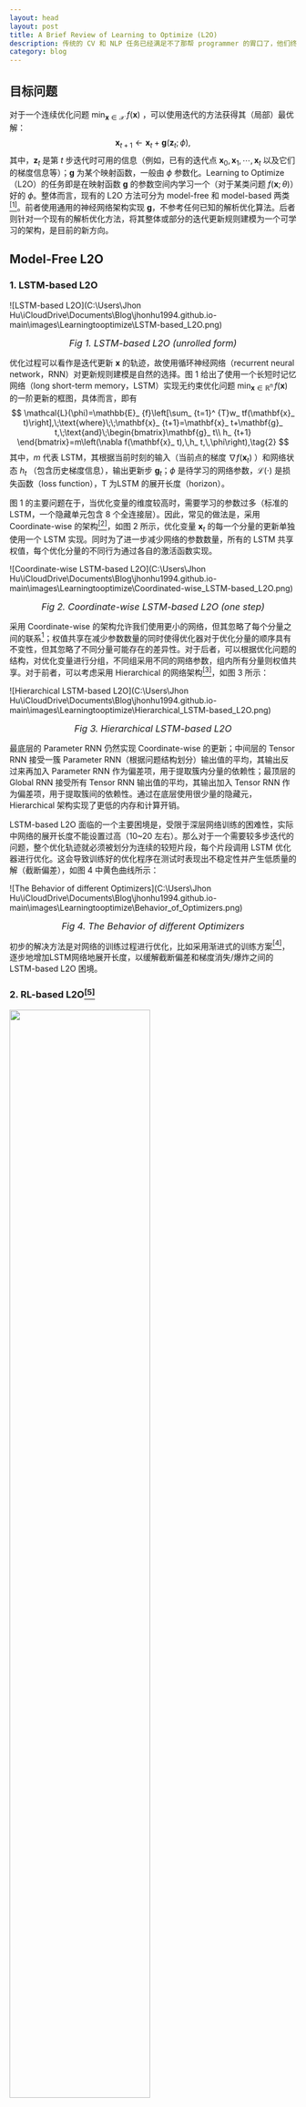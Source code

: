 ```yaml
---
layout: head
layout: post
title: A Brief Review of Learning to Optimize (L2O)
description: 传统的 CV 和 NLP 任务已经满足不了那帮 programmer 的胃口了，他们终于开始向数学问题下手了。
category: blog
---
```


## 目标问题

对于一个连续优化问题 $\min _{\mathbf{x}\in\mathcal{X}}\; f(\mathbf{x})$ ，可以使用迭代的方法获得其（局部）最优解：
$$
\mathbf{x}_ {t+1}\leftarrow\mathbf{x}_ {t}+\mathbf{g}(\mathbf{z}_ t;\phi),\tag{1}
$$
其中，$\mathbf{z}_ t$ 是第 $t$ 步迭代时可用的信息（例如，已有的迭代点 $\mathbf{x}_ 0,\,\mathbf{x}_ 1,\,\cdots,\,\mathbf{x}_ t$ 以及它们的梯度信息等）；$\mathbf{g}$ 为某个映射函数，一般由 $\phi$ 参数化。Learning to Optimize（L2O）的任务即是在映射函数 $\mathbf{g}$ 的参数空间内学习一个（对于某类问题 $f(\mathbf{x};\theta)$）好的 $\phi$。整体而言，现有的 L2O 方法可分为 model-free 和 model-based 两类[<sup>[1]</sup>](#refer-anchor-1)。前者使用通用的神经网络架构实现 $\mathbf{g}$，不参考任何已知的解析优化算法。后者则针对一个现有的解析优化方法，将其整体或部分的迭代更新规则建模为一个可学习的架构，是目前的新方向。 

## Model-Free L2O

### 1. LSTM-based L2O

![LSTM-based L2O](C:\Users\Jhon Hu\iCloudDrive\Documents\Blog\jhonhu1994.github.io-main\images\Learningtooptimize\LSTM-based_L2O.png)

<center><p><font size="3"><em>Fig 1. LSTM-based L2O (unrolled form)</em></font><br/></p></center>

优化过程可以看作是迭代更新 $\mathbf{x}$ 的轨迹，故使用循环神经网络（recurrent neural network，RNN）对更新规则建模是自然的选择。图 1 给出了使用一个长短时记忆网络（long short-term memory，LSTM）实现无约束优化问题 $\min _{\mathbf{x}\in\mathbb{R}^n}\, f(\mathbf{x})$ 的一阶更新的框图，具体而言，即有
$$
\mathcal{L}(\phi)=\mathbb{E}_ {f}\left[\sum_ {t=1}^ {T}w_ tf(\mathbf{x}_ t)\right],\;\text{where}\;\;\mathbf{x}_ {t+1}=\mathbf{x}_ t+\mathbf{g}_ t,\;\text{and}\;\begin{bmatrix}\mathbf{g}_ t\\
h_ {t+1}
\end{bmatrix}=m\left(\nabla f(\mathbf{x}_ t),\,h_ t,\,\phi\right),\tag{2}
$$
其中，$m$ 代表 LSTM，其根据当前时刻的输入（当前点的梯度 $\nabla f(\mathbf{x}_ t)$ ）和网络状态 $h_ {t}$ （包含历史梯度信息），输出更新步 $\mathbf{g}_ t$；$\phi$ 是待学习的网络参数，$\mathcal{L}(\cdot)$ 是损失函数（loss function），T 为LSTM 的展开长度（horizon）。

图 1 的主要问题在于，当优化变量的维度较高时，需要学习的参数过多（标准的 LSTM，一个隐藏单元包含 8 个全连接层）。因此，常见的做法是，采用 Coordinate-wise 的架构[<sup>[2]</sup>](#refer-anchor-1)，如图 2 所示，优化变量 $\mathbf{x}_ t$ 的每一个分量的更新单独使用一个 LSTM 实现。同时为了进一步减少网络的参数数量，所有的 LSTM 共享权值，每个优化分量的不同行为通过各自的激活函数实现。

![Coordinate-wise LSTM-based L2O](C:\Users\Jhon Hu\iCloudDrive\Documents\Blog\jhonhu1994.github.io-main\images\Learningtooptimize\Coordinated-wise_LSTM-based_L2O.png)

<center><p><font size="3"><em>Fig 2. Coordinate-wise LSTM-based L2O (one step)</em></font><br/></p></center>

采用 Coordinate-wise 的架构允许我们使用更小的网络，但其忽略了每个分量之间的联系[^1]；权值共享在减少参数数量的同时使得优化器对于优化分量的顺序具有不变性，但其忽略了不同分量可能存在的差异性。对于后者，可以根据优化问题的结构，对优化变量进行分组，不同组采用不同的网络参数，组内所有分量则权值共享。对于前者，可以考虑采用 Hierarchical 的网络架构[<sup>[3]</sup>](#refer-anchor-1)，如图 3 所示：

![Hierarchical LSTM-based L2O](C:\Users\Jhon Hu\iCloudDrive\Documents\Blog\jhonhu1994.github.io-main\images\Learningtooptimize\Hierarchical_LSTM-based_L2O.png)

<center><p><font size="3"><em>Fig 3. Hierarchical LSTM-based L2O</em></font><br/></p></center>

最底层的 Parameter RNN 仍然实现 Coordinate-wise 的更新；中间层的 Tensor RNN 接受一簇 Parameter RNN（根据问题结构划分）输出值的平均，其输出反过来再加入 Parameter RNN 作为偏差项，用于提取簇内分量的依赖性；最顶层的 Global RNN 接受所有 Tensor RNN 输出值的平均，其输出加入 Tensor RNN 作为偏差项，用于提取簇间的依赖性。通过在底层使用很少量的隐藏元，Hierarchical 架构实现了更低的内存和计算开销。

LSTM-based L2O 面临的一个主要困境是，受限于深层网络训练的困难性，实际中网络的展开长度不能设置过高（10~20 左右）。那么对于一个需要较多步迭代的问题，整个优化轨迹就必须被划分为连续的较短片段，每个片段调用 LSTM 优化器进行优化。这会导致训练好的优化程序在测试时表现出不稳定性并产生低质量的解（截断偏差），如图 4 中黄色曲线所示：

![The Behavior of different Optimizers](C:\Users\Jhon Hu\iCloudDrive\Documents\Blog\jhonhu1994.github.io-main\images\Learningtooptimize\Behavior_of_Optimizers.png)

<center><p><font size="3"><em>Fig 4. The Behavior of different Optimizers</em></font><br/></p></center>

初步的解决方法是对网络的训练过程进行优化，比如采用渐进式的训练方案[<sup>[4]</sup>](#refer-anchor-1)，逐步地增加LSTM网络地展开长度，以缓解截断偏差和梯度消失/爆炸之间的 LSTM-based L2O 困境。

[^1]: 通过利用每个分量之间的联系，往往的确可以加快算法收敛速度，如拟Newton法就比梯度下降法快。

### 2. RL-based L2O[<sup>[5]</sup>](#refer-anchor-1)

<img src="C:\Users\Jhon Hu\iCloudDrive\Documents\Blog\jhonhu1994.github.io-main\images\Learningtooptimize\Unconstrained_continuous_optimization.png"  width=70%/>

<center><p><font size="3"><em>Fig 5. Unconstrained Continuous Optimization</em></font><br/></p></center>

#### 1) 问题

针对某个无约束优化问题 $\min _{\mathbf{x}\in\mathcal{X}}\; f(\mathbf{x})$ ，学习最优的一阶优化算法，即
$$
\mathbf{x}_ {t+1}=\mathbf{x}_ t+\mathbf{F}\left(f(\mathbf{x}_ 1),\cdots,f(\mathbf{x}_ n);\,\nabla f(\mathbf{x}_ 1),\cdots,\nabla f(\mathbf{x}_ n)\right).\tag{3}
$$

#### 2) 方法

优化算法的执行可视为马尔可夫决策过程（Markov Decision Process, MDP）中的一个策略的执行，目标就是找到最优的策略（任何一个特定的优化算法，例如梯度下降、共轭梯度法、拟Newton法等，都是一个（确定性）策略；所有的一阶优化算法组成了策略空间）。因此，可以将其建模为一个具有连续动作空间和状态空间的强化学习任务（Policy-based），即
$$
\mathbf{F}\left(f(\mathbf{x}_ 1),\cdots,f(\mathbf{x}_ n);\,\nabla f(\mathbf{x}_ 1),\cdots,\nabla f(\mathbf{x}_ n)\right)=\pi(s_ n),\tag{4}
$$
其中，状态 $s_ n=\{\mathbf{x}_ n,\nabla f(\mathbf{x}_ n),\cdots,\nabla f(\mathbf{x}_ {n-T+1}),f(\mathbf{x}_ n),\cdots,f(\mathbf{x}_ {n-T+1})\}$，动作空间是所有的一阶更新步（负梯度、共轭梯度、拟 Newton步、Someone Else），惩罚（奖励）函数为 $c(s_ n)=f(\mathbf{x}_ n)$。策略 $\pi$ （的均值）使用两层前馈神经网络参数化：隐藏层包含50个神经元，使用Softplus 激活函数；输出层使用线性激活函数；网络输入状态信息时排除 $\mathbf{x}_ n$​；使用引导策略搜索方法（Guided Policy Search）训练网络。

## Model-Based L2O

Model-Free L2O 使用通用的神经网络架构实现优化变量的迭代更新，不参考任何已有的算法，因此具有发现全新算法的可能。其缺点是缺乏理论上的收敛保证和可解释性，同时目前也只适用无约束的简单情形（很难在损失函数中对约束条件进行量化）。与之相对的，Model-Based L2O 选择某个现存的解析算法作为学习的基础构建特定的神经网络架构，网络的特定层、连接关系和激活函数都是对此解析算法的某个操作的模拟。

### 1. Algorithm Unfolding

Algorithm Unfolding 或 Deep Unfolding 的思想起源是很具有启发性的。考虑 Lasso 问题：
$$
\min_ {\mathbf{x}\in\mathbb{R}^ n}\;\frac{1}{2}\lVert\mathbf{y}-\mathbf{W}\mathbf{x}\rVert_ 2^2+\theta\lVert\mathbf{x}\rVert_ 1^ 1,\tag{5}
$$
其中，$\theta>0$ 是正则化因子，用于控制解的稀疏性。求解问题 (5) 的经典方法是迭代收缩阈值算法（Iterative Shrinkage and Thresholding Algorithm, ISTA），其属于前向后向分裂（Forward-backward Splitting）方法在 Lasso 问题中的应用，每一步更新包含前向的梯度下降和后向的邻近算子更新，即
$$
\mathbf{x}_ {k+1}=\mathcal{S}_ {\lambda}\{\mathbf{x}_ k-\mu\mathbf{W}^ \mathrm{T}(\mathbf{W}\mathbf{x}_ k-\mathbf{y})\}.\tag{6}
$$
其中 $\mu$ 为梯度更新的步长，一般选择为 $\frac{1}{\mathrm{eig}_ {\max}(\mathbf{W}\mathbf{W}^\mathrm{T})}$；$\mathcal{S}_ \lambda\{x\}=\mathrm{sign}(x)(\lvert x\rvert-\lambda)_ +$ 为收缩算子，其来源于 $l_1$ 范数的邻近算子——
$$
\mathrm{prox}_ \lambda\{\mathbf{z}\}:\mathbf{z}\rightarrow\arg\min_ {\mathbf{x}}\lVert\mathbf{x}\rVert_ 1+\frac{1}{2\lambda}\lVert\mathbf{x}-\mathbf{y}\rVert_ 2^ 2,
$$
收缩因子 $\lambda$ 一般取 $\theta\mu$。现定义矩阵 $\mathbf{W}_ \mathrm{t}\triangleq\mathbf{I}-\mu\mathbf{W}\mathbf{W}^\mathrm{T}$ 和 $\mathbf{W}_ \mathrm{e}\triangleq\mu\mathbf{W}^\mathrm{T}$，则式 (6) 可进一步表示为
$$
\mathbf{x}_ {k+1}=\mathcal{S}_ \theta\{\mathbf{W}_ \mathrm{t}\mathbf{x}_ k+\mathbf{W}_ \mathrm{e}\mathbf{y}\},\\
\;\;\;\;\swarrow\quad\;\;\;\searrow\qquad\quad\downarrow\\
\;\mathrm{active}\quad\mathrm{weight}\qquad\mathrm{bias}\tag{7}
$$
显然，式 (7) 可以视为神经网络中的一层。因此，ISTA 算法完全可以使用一个神经网络实现，其一次迭代即对应网络中的一层，如图 6 所示——

![Unfolding ISTA](C:\Users\Jhon Hu\iCloudDrive\Documents\Blog\jhonhu1994.github.io-main\images\Learningtooptimize\Unfolding_ISTA.png)

<center><p><font size="3"><em>Fig 6. Unfolding ISTA</em></font><br/></p></center>

进一步的，由于引入了可学习的架构，我们可以把矩阵 $\mathbf{W}_ \mathrm{t}$，$\mathbf{W}_ \mathrm{e}$ 以及收缩因子 $\theta$ 都作为网络的参数进行学习优化，以尽可能地加快算法的收敛速度。对于式 (5) 的无约束问题，网络的损失函数可以直接定义为目标函数以实现无监督训练。此外，最早提出此方法的文献 [[6]](#refer-anchor-1) 决定每层共享权值，则图 6 可以视为一个 RNN 沿时间线展开的结果，因此得名 Algorithm/Deep Unfolding。在最近的研究中，不同的层使用不同的参数，以更复杂的训练为代价进一步加快算法的收敛速度。此外，除  $l_ 1$ 正则化，其它包括 $l_ 0$，$l_ \infty$ 和更一般的  $l_ p$ 正则化问题，其对应的前向后向分裂算法的展开也陆续地被提出。（事实上，常见的神经网络的激活函数本质上都可以视为是某个函数的邻近算子[<sup>[7]</sup>](#refer-anchor-1)：ReLu 函数可以视为是正半区间上示性函数 $\iota_ {[0,+\infty[}(x)$ 的邻近算子，tanh 函数可以视为函数 $\phi(x)=\frac{1}{2}(\iota_ {[-1,+1]}(x)+1)((1+x)\ln(1+x)+(1-x)\ln(1-x)-x^2)$ 的邻近算子。在这个意义上，前向后向分裂算法属于很适合进行展开的一类优化算法。）

[^2]: 实验显示，展开后的 ISTA 算法达到相同的收敛效果所需的网络层数，可以比其解析形式的迭代次数小上一个数量级。
[^3]: 对于带约束的优化问题，可能就需要进行监督训练了，一个特例是，若可以保证网络的每一层输出都在可行域内，则同样可以使用目标函数作为损失函数实现无监督学习。

### 2. Learned Operator

作为 Model-based Deep Leaning 的一部分，Algorithm Unfolding 的优势是很显然的。然而，并不是每一个解析算法都可以（直接）展开的。由于神经网络只包含线性操作和简单的标量非线性操作，因此要求待展开的解析算法在一次迭代中每一步都具有简单的闭式形式。如果存在比较复杂的操作（如矩阵求逆、特征分解等），其必须作为额外的数学模块存在于展开的网络中，且要求模块的输出对输入的导数可获得以便使用反向传播训练网络；此时，算法展开的效率可能就大打折扣了。特别地，若存在某一步不具有解析表达，则这个算法可能就根本不适合展开。

对于迭代中包含复杂/非解析操作的优化算法，一种解决方法是将复杂的算子使用神经网络实现。例如，对于问题（5），当考虑比 $l_ 1$ 正则化更复杂的正则化函数时，后向的邻近算子可能没有解析表示，此时就可以使用一个神经网络来实现它。或者，对于带约束优化问题，若其约束条件较为复杂，到其可行域的投影算子不具简单表达，同样使用一个神经网络来实现投影算子[<sup>[8]</sup>](#refer-anchor-1)[<sup>[9]</sup>](#refer-anchor-1)，则整体上即可使用投影梯度方法来求解目标问题，如图 7 所示——

![Projected gradient descent using a CNN as the projector](C:\Users\Jhon Hu\iCloudDrive\Documents\Blog\jhonhu1994.github.io-main\images\Learningtooptimize\PGD_using_CNN.png)

<center><p><font size="3"><em>Fig 7. Projected gradient descent using a CNN as the projector</em></font><br/></p></center>

此类方法的思想起源是在深入理解算法中某个算子的物理意义的基础上，使用一个训练好的神经网络代替这个算子。后来进一步提出进行端到端的训练，所以这也可以视为是对 Deep Unfolding 方法的引申。（由于正则项很多情况下都是对解的先验，因此使用神经网络去实现正则函数的邻近算子并进行端到端的训练，本质上也可视为是从数据中学习先验。）



## 相关文献

<div id="refer-anchor-1"></div>

[1] Chen T, Chen X, Chen W, et al. Learning to optimize: A primer and a benchmark[J]. arXiv preprint arXiv:2103.12828, 2021.

<div id="refer-anchor-2"></div>

[2] Andrychowicz M, Denil M, Gomez S, et al. Learning to learn by gradient descent by gradient descent[C]//Advances in neural information processing systems. 2016: 3981-3989.

<div id="refer-anchor-3"></div>

[3] Wichrowska O, Maheswaranathan N, Hoffman M W, et al. Learned optimizers that scale and generalize[C]//International Conference on Machine Learning. PMLR, 2017: 3751-3760.

<div id="refer-anchor-4"></div>

[4] Chen T, Zhang W, Jingyang Z, et al. Training stronger baselines for learning to optimize[J]. Advances in Neural Information Processing Systems, 2020, 33.

<div id="refer-anchor-5"></div>

[5] Li K, Malik J. Learning to optimize[J]. arXiv preprint arXiv:1606.01885, 2016.

<div id="refer-anchor-6"></div>

[6] Gregor K, LeCun Y. Learning fast approximations of sparse coding[C]//Proceedings of the 27th international conference on international conference on machine learning. 2010: 399-406.

<div id="refer-anchor-7"></div>

[7] Combettes P L, Pesquet J C. Deep neural network structures solving variational inequalities[J]. Set-Valued and Variational Analysis, 2020: 1-28.

<div id="refer-anchor-8"></div>

[8] Rick Chang J H, Li C L, Poczos B, et al. One network to solve them all--solving linear inverse problems using deep projection models[C]//Proceedings of the IEEE International Conference on Computer Vision. 2017: 5888-5897.

<div id="refer-anchor-9"></div>

[9] Gupta H, Jin K H, Nguyen H Q, et al. CNN-based projected gradient descent for consistent CT image reconstruction[J]. IEEE transactions on medical imaging, 2018, 37(6): 1440-1453.

[JhonHu]:    https://jhonhu1994.github.io  "JhonHu"
